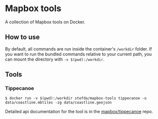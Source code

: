 # Mapbox tools

A collection of Mapbox tools on Docker.

## How to use

By default, all commands are run inside the container's `/workdir` folder. If you want to run the bundled commands relative to your current path, you can mount the directory with `-v $(pwd):/workdir`.  

## Tools

### Tippecanoe

`$ docker run -v $(pwd):/workdir stefda/mapbox-tools tippecanoe -o data/coastline.mbtiles -zg data/coastline.geojson`

Detailed api documentation for the tool is in the [mapbox/tippecanoe](https://github.com/mapbox/tippecanoe) repo.
 